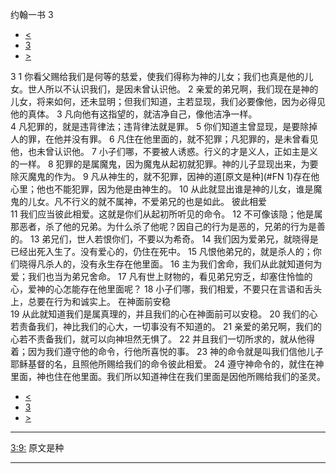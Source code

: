 ﻿





 约翰一书 3




* [<](bible/1JN02.md)
* [3](bible/1JN.md)
* [>](bible/1JN04.md)



 
3 
1 你看父赐给我们是何等的慈爱，使我们得称为神的儿女；我们也真是他的儿女。世人所以不认识我们，是因未曾认识他。 
2 亲爱的弟兄啊，我们现在是神的儿女，将来如何，还未显明；但我们知道，主若显现，我们必要像他，因为必得见他的真体。 
3 凡向他有这指望的，就洁净自己，像他洁净一样。  
4 凡犯罪的，就是违背律法；违背律法就是罪。 
5 你们知道主曾显现，是要除掉人的罪，在他并没有罪。 
6 凡住在他里面的，就不犯罪；凡犯罪的，是未曾看见他，也未曾认识他。 
7 小子们哪，不要被人诱惑。行义的才是义人，正如主是义的一样。 
8 犯罪的是属魔鬼，因为魔鬼从起初就犯罪。神的儿子显现出来，为要除灭魔鬼的作为。 
9 凡从神生的，就不犯罪，因神的道[原文是种](#FN 1)存在他心里；他也不能犯罪，因为他是由神生的。 
10 从此就显出谁是神的儿女，谁是魔鬼的儿女。凡不行义的就不属神，不爱弟兄的也是如此。 彼此相爱  
11 我们应当彼此相爱。这就是你们从起初所听见的命令。 
12 不可像该隐；他是属那恶者，杀了他的兄弟。为什么杀了他呢？因自己的行为是恶的，兄弟的行为是善的。 
13 弟兄们，世人若恨你们，不要以为希奇。 
14 我们因为爱弟兄，就晓得是已经出死入生了。没有爱心的，仍住在死中。 
15 凡恨他弟兄的，就是杀人的；你们晓得凡杀人的，没有永生存在他里面。 
16 主为我们舍命，我们从此就知道何为爱；我们也当为弟兄舍命。 
17 凡有世上财物的，看见弟兄穷乏，却塞住怜恤的心，爱神的心怎能存在他里面呢？ 
18 小子们哪，我们相爱，不要只在言语和舌头上，总要在行为和诚实上。 在神面前安稳  
19 从此就知道我们是属真理的，并且我们的心在神面前可以安稳。 
20 我们的心若责备我们，神比我们的心大，一切事没有不知道的。 
21 亲爱的弟兄啊，我们的心若不责备我们，就可以向神坦然无惧了。 
22 并且我们一切所求的，就从他得着；因为我们遵守他的命令，行他所喜悦的事。 
23 神的命令就是叫我们信他儿子耶稣基督的名，且照他所赐给我们的命令彼此相爱。 
24 遵守神命令的，就住在神里面，神也住在他里面。我们所以知道神住在我们里面是因他所赐给我们的圣灵。 
* [<](bible/1JN02.md)
* [3](bible/1JN.md)
* [>](bible/1JN04.md)





---


[3:9:](#V9)
原文是种




---









